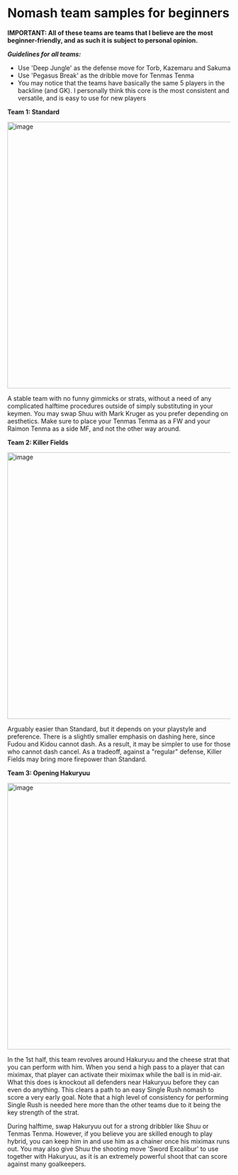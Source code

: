 # Nomash team samples for beginners

**IMPORTANT: All of these teams are teams that I believe are the most beginner-friendly, and as such it is subject to personal opinion.**

***Guidelines for all teams:***
- Use 'Deep Jungle' as the defense move for Torb, Kazemaru and Sakuma 
- Use 'Pegasus Break' as the dribble move for Tenmas Tenma
- You may notice that the teams have basically the same 5 players in the backline (and GK). I personally think this core is the most consistent and versatile, and is easy to use for new players 

****Team 1: Standard****

<img width="600" alt="image" src="https://user-images.githubusercontent.com/110833255/227721359-f5274444-5266-48a3-8010-dd8298278547.png">

A stable team with no funny gimmicks or strats,  without a need of any complicated halftime procedures outside of simply substituting in your keymen.
You may swap Shuu with Mark Kruger as you prefer depending on aesthetics. Make sure to place your Tenmas Tenma as a FW
and your Raimon Tenma as a side MF, and not the other way around. 

****Team 2: Killer Fields****

<img width="600" alt="image" src="https://user-images.githubusercontent.com/110833255/227719709-2041ee4a-c9c9-4697-9dda-7e23011c9bbf.png">

Arguably easier than Standard, but it depends on your playstyle and preference. There is a slightly smaller emphasis on dashing here, since Fudou and Kidou cannot
dash. As a result, it may be simpler to use for those who cannot dash cancel. As a tradeoff, against a "regular" defense, Killer Fields may bring more firepower 
than Standard.  

****Team 3: Opening Hakuryuu****

<img width="600" alt="image" src="https://user-images.githubusercontent.com/110833255/227720966-013c2a47-49d7-4a6c-8c7b-23d84c1a165f.png">

In the 1st half, this team revolves around Hakuryuu and the cheese strat that you can perform with him. When you send a high pass to a player that can miximax, that
player can activate their miximax while the ball is in mid-air. What this does is knockout all defenders near Hakuryuu before they can even do anything. This clears 
a path to an easy Single Rush nomash to score a very early goal. Note that a high level of consistency for performing Single Rush is needed here more than the other teams
due to it being the key strength of the strat. 

During halftime, swap Hakuryuu out for a strong dribbler like Shuu or Tenmas Tenma. However, if you believe you are skilled enough to play hybrid, you can keep him in
and use him as a chainer once his miximax runs out. You may also give Shuu the shooting move 'Sword Excalibur' to use together with Hakuryuu, as it is an extremely
powerful shoot that can score against many goalkeepers. 
